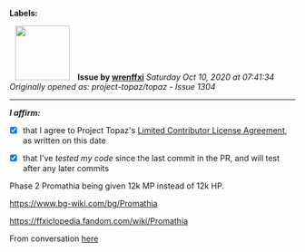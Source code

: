**Labels:**



<a href="https://github.com/wrenffxi"><img src="https://avatars1.githubusercontent.com/u/21246949?v=4" width="96" height="96" hspace="10"></img></a> **Issue by [wrenffxi](https://github.com/wrenffxi)**
_Saturday Oct 10, 2020 at 07:41:34_
_Originally opened as: project-topaz/topaz - Issue 1304_

----

<!-- place 'x' mark between square [] brackets to affirm: -->
**_I affirm:_**
- [x] that I agree to Project Topaz's [Limited Contributor License Agreement](http://project-topaz.com/blob/release/CONTRIBUTOR_AGREEMENT.md), as written on this date
- [x] that I've _tested my code_ since the last commit in the PR, and will test after any later commits

Phase 2 Promathia being given 12k MP instead of 12k HP.
https://www.bg-wiki.com/bg/Promathia
https://ffxiclopedia.fandom.com/wiki/Promathia

From conversation [here](https://discordapp.com/channels/639659267003252746/729967796724957244/759591581782638594)
